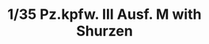 ---
layout: product
title: "1/35 Pz.kpfw. III Ausf. M with Shurzen"
price: "4200" 
desc: "Maketa"
img_path: "/assets/img/TAKO8002.webp"
brand: "N/A"
available: true
special_offer: false
new: true
soon: false
cat: "010000"
subcat: "010200"
subsubcat: "0N/A"
sifra: "TAKO8002"
popular: false
---